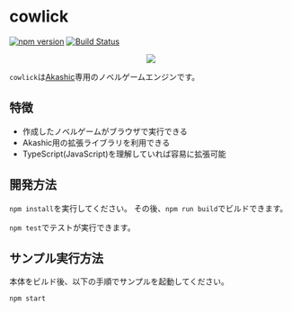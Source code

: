 # cowlick

[![npm version](https://badge.fury.io/js/cowlick-engine.svg)](https://badge.fury.io/js/cowlick-engine)
[![Build Status](https://travis-ci.org/pocketberserker/cowlick.svg?branch=master)](https://travis-ci.org/pocketberserker/cowlick)

<p align="center">
<img src="https://raw.githubusercontent.com/pocketberserker/cowlick/master/docs/images/cowlick.png"/>
</p>

`cowlick`は[Akashic](https://akashic-games.github.io/)専用のノベルゲームエンジンです。

## 特徴

* 作成したノベルゲームがブラウザで実行できる
* Akashic用の拡張ライブラリを利用できる
* TypeScript(JavaScript)を理解していれば容易に拡張可能

## 開発方法

`npm install`を実行してください。
その後、`npm run build`でビルドできます。

`npm test`でテストが実行できます。

## サンプル実行方法

本体をビルド後、以下の手順でサンプルを起動してください。

```bash
npm start
```
